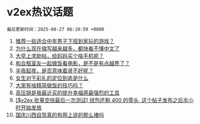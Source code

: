 # v2ex热议话题

`最后更新时间：2025-08-27 06:10:59 +0800`

1. [推荐一些适合中年男子下班到家玩的游戏？](https://www.v2ex.com/t/1155009)
1. [为什么现在缩写越来越多，都快看不懂中文了](https://www.v2ex.com/t/1154899)
1. [大早上求助帖，给妈妈买个啥手机呢？](https://www.v2ex.com/t/1154908)
1. [和合租室友一起做饭看电影，是不是有点越界了？](https://www.v2ex.com/t/1155061)
1. [半夜起夜，是否意味着肾不好呢？](https://www.v2ex.com/t/1154928)
1. [女生对于彩礼的定位到底是什么](https://www.v2ex.com/t/1155068)
1. [大家有啥精简做饭的技巧吗？](https://www.v2ex.com/t/1154894)
1. [高压锅是我最近买的提升幸福感最强烈的工具](https://www.v2ex.com/t/1154992)
1. [[$v2ex 批量空投最后一次测试] 钱包还剩 400 的零头, 这个帖子发布之后半小时开始发放](https://www.v2ex.com/t/1155095)
1. [国庆川西自驾真的有网上说的那么堵吗](https://www.v2ex.com/t/1154923)

